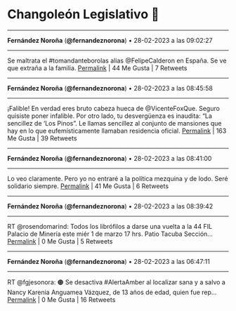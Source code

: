 # Changoleón Legislativo 🙈
*****
**Fernández Noroña** (**@fernandeznorona**) • 28-02-2023 a las 09:02:27
*****
Se maltrata el #tomandanteborolas alias @FelipeCalderon en España. Se ve que extraña a la familia.
[Permalink](https://twitter.com/fernandeznorona/status/1630614418022187010) | 44 Me Gusta | 7 Retweets
*****
**Fernández Noroña** (**@fernandeznorona**) • 28-02-2023 a las 08:45:58
*****
¡Falible! En verdad eres bruto cabeza hueca de @VicenteFoxQue. Seguro quisiste poner infalible. Por otro lado, tu desvergüenza es inaudita: “La sencillez de ‘Los Pinos”. Le llamas sencillez al conjunto de mansiones que hay en lo que eufemísticamente llamaban residencia oficial.
[Permalink](https://twitter.com/fernandeznorona/status/1630610271382261761) | 163 Me Gusta | 39 Retweets
*****
**Fernández Noroña** (**@fernandeznorona**) • 28-02-2023 a las 08:41:00
*****
Lo veo claramente. Pero yo no entraré a la política mezquina y de lodo. Seré solidario siempre.
[Permalink](https://twitter.com/fernandeznorona/status/1630609019227217921) | 41 Me Gusta | 6 Retweets
*****
**Fernández Noroña** (**@fernandeznorona**) • 28-02-2023 a las 08:39:42
*****
RT @rosendomarind: Todos los librófilos a darse una vuelta a la 44 FIL Palacio de Minería este miér 1 de marzo 17 hrs. Patio Tacuba Sección…
[Permalink](https://twitter.com/fernandeznorona/status/1630608692080001026) | 0 Me Gusta | 5 Retweets
*****
**Fernández Noroña** (**@fernandeznorona**) • 28-02-2023 a las 06:47:11
*****
RT @fgjesonora: 🟠 Se desactiva #AlertaAmber al localizar sana y a salvo a Nancy Karenia Anguamea Vázquez, de 13 años de edad, quien fue rep…
[Permalink](https://twitter.com/fernandeznorona/status/1630580378934317056) | 0 Me Gusta | 16 Retweets